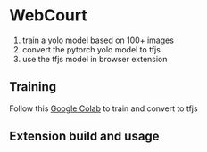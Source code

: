# WebCourt
1. train a yolo model based on 100+ images
2. convert the pytorch yolo model to tfjs
3. use the tfjs model in browser extension

## Training
Follow this [Google Colab](https://colab.research.google.com/drive/1MxZjsieH3T6Wv3np1CU9aYsTfoOnses3?usp=sharing) to train and convert to tfjs

## Extension build and usage
